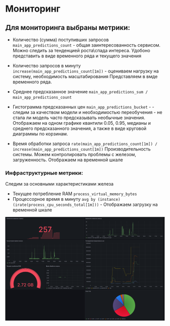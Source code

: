 # Мониторинг

## Для мониторинга выбраны метрики:

* Количество (сумма) поступивших запросов `main_app_predictions_count` - общая заинтересованность сервисом. Можно следить за тенденцией роста\спада интереса. Удобоно представить в виде временного ряда и текущего значения 
* Количество запросов в минуту `increase(main_app_predictions_count[1m])` - оцениваем нагрузку на систему, необходимость масштабирования Представляем в вмде временного ряда.
* Среднее предсказанное значение `main_app_predictions_sum / main_app_predictions_count`
* Гистограмма предсказанных цен `main_app_predictions_bucket` - - следим за качеством модели и необходимостью переобучения - не стала ли модель часто предсказывать необычные значения. Отображаем на одном графике квантили 0.05, 0.95, медианы и среднего предсказанного значения, а также в виде круговой диаграммы по корзинам.

* Время обработки запроса `rate(main_app_predictions_count[1m]) / increase(main_app_predictions_count[1m])` Производительность системы. Можем контролировать проблемы с железом, загруженность. Отображаем на временной шкале


### Инфраструктурные метрики:
Следим за основными характеристиками железа 
* Текущее потребление RAM `process_virtual_memory_bytes`
* Процессорное время в минуту `avg by (instance) (irate(process_cpu_seconds_total[1m]))` - Отображаем загрузку на временной шкале

![скрин](services/dashboard_screenshot.png)

